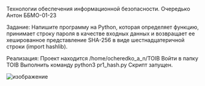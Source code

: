Технологии обеспечения информационной безопасности.
Очередько Антон ББМО-01-23

Задание:
Напишите программу на Python, которая определяет функцию, принимает строку пароля в качестве входных данных и возвращает ее хешированное представление SHA-256 в виде шестнадцатеричной строки (import hashlib).

Реализация:
Проект находится /home/ocheredko_a_n/TOIB
Войти в папку TOIB
Выполнить команду python3 pr1_hash.py
Скрипт запущен.

![изображение](https://github.com/AntonOcheredko/TOIB/assets/82804320/252f4c07-58c2-4eb8-b2cf-fa74aa2fc91e)



